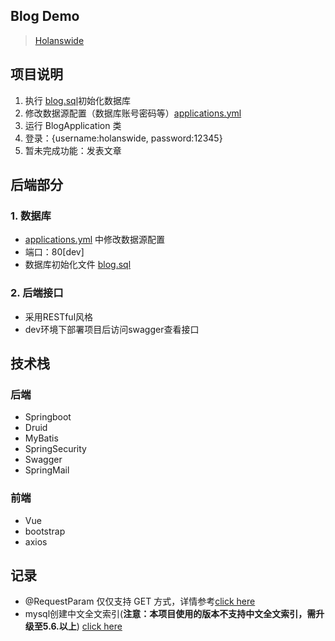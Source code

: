 ## Blog Demo 
> [Holanswide](https://github.com/HolanSwide)

## 项目说明

1. 执行 [blog.sql](./file/blog.sql)初始化数据库
2. 修改数据源配置（数据库账号密码等）[applications.yml](./src/main/resources/application.yml)
3. 运行 BlogApplication 类
4. 登录：{username:holanswide, password:12345}
5. 暂未完成功能：发表文章

## 后端部分

### 1. 数据库

- [applications.yml](./src/main/resources/application.yml) 中修改数据源配置
- 端口：80[dev]
- 数据库初始化文件 [blog.sql](./file/blog.sql)


### 2. 后端接口
- 采用RESTful风格
- dev环境下部署项目后访问swagger查看接口


## 技术栈

### 后端

- Springboot
- Druid
- MyBatis
- SpringSecurity
- Swagger
- SpringMail

### 前端

- Vue
- bootstrap
- axios

## 记录

- @RequestParam 仅仅支持 GET 方式，详情参考[click here](https://blog.csdn.net/m0_49161353/article/details/124156909)
- mysql创建中文全文索引(**注意：本项目使用的版本不支持中文全文索引，需升级至5.6.以上**) [click here](https://blog.csdn.net/qq_27517377/article/details/98801959)

